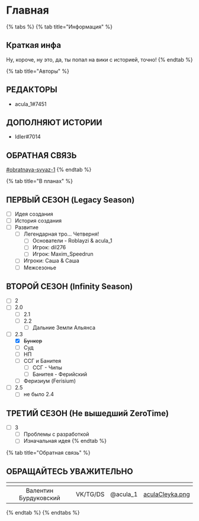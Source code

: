 # Главная

{% tabs %}
{% tab title="Информация" %}

## Краткая инфа

Ну, короче, ну это, да, ты попал на вики с историей, точно!
{% endtab %}

{% tab title="Авторы" %}

## РЕДАКТОРЫ

* acula\_1#7451

## ДОПОЛНЯЮТ ИСТОРИИ

* Idler#7014

## ОБРАТНАЯ СВЯЗЬ

[#obratnaya-svyaz-1](./#obratnaya-svyaz-1 "mention")
{% endtab %}

{% tab title="В планах" %}

## ПЕРВЫЙ СЕЗОН (Legacy Season)

* [ ] Идея создания
* [ ] История создания
* [ ] Развитие
  * [ ] Легендарная тро... Четверня!
    * [ ] Основатели - Roblayzi & acula\_1
    * [ ] Игрок: dil276
    * [ ] Игрок: Maxim\_Speedrun
  * [ ] Игроки: Саша & Саша
  * [ ] Межсезонье

## ВТОРОЙ СЕЗОН (Infinity Season)

* [ ] 2
* [ ] 2.0
  * [ ] 2.1
  * [ ] 2.2
    * [ ] Дальние Земли Альянса
* [ ] 2.3
  * [x] ~~Бункер~~
  * [ ] Суд
  * [ ] НП
  * [ ] ССГ и Банитея
    * [ ] ССГ - Чипы
    * [ ] Банитея - Ферийский
  * [ ] Феризиум (Ferisium)
* [ ] 2.5
  * [ ] не было 2.4

## ТРЕТИЙ СЕЗОН (Не вышедший ZeroTime)

* [ ] 3
  * [ ] Проблемы с разработкой
  * [ ] Изначальная идея
{% endtab %}

{% tab title="Обратная связь" %}

## ОБРАЩАЙТЕСЬ УВАЖИТЕЛЬНО

<table data-view="cards">
    <thead>
        <tr>
            <th align="center"></th>
            <th align="center"></th>
            <th align="center"></th>
            <th data-hidden data-card-cover data-type="files"></th>
        </tr>
    </thead>
    <tbody>
        <tr>
            <td align="center">Валентин Бурдуковский</td>
            <td align="center">VK/TG/DS</td><td align="center">@acula_1</td>
            <td>
                <a href=".gitbook/assets/aculaCleyka.png">aculaCleyka.png</a>
            </td>
        </tr>
    </tbody>
</table>
{% endtab %}
{% endtabs %}
